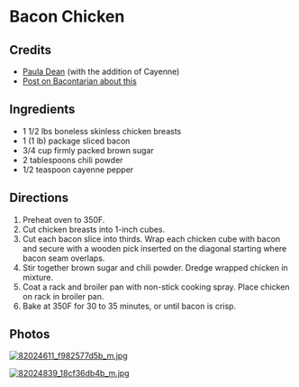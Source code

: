 # Bacon Chicken 

<!-- BEGIN content -->

<script type="text/javascript"> if (window.showTocToggle) { var tocShowText = "show"; var tocHideText = "hide"; showTocToggle(); } </script>

## Credits

- [Paula Dean](http://www.recipezaar.com/146427 "http://www.recipezaar.com/146427") (with the addition of Cayenne)
- [Post on Bacontarian about this](http://bacontarian.com/?p=58 "http://bacontarian.com/?p=58")

## Ingredients

- 1 1/2 lbs boneless skinless chicken breasts
- 1 (1 lb) package sliced bacon
- 3/4 cup firmly packed brown sugar
- 2 tablespoons chili powder
- 1/2 teaspoon cayenne pepper

## Directions

1. Preheat oven to 350F.
2. Cut chicken breasts into 1-inch cubes.
3. Cut each bacon slice into thirds. Wrap each chicken cube with bacon and secure with a wooden pick inserted on the diagonal starting where bacon seam overlaps.
4. Stir together brown sugar and chili powder. Dredge wrapped chicken in mixture.
5. Coat a rack and broiler pan with non-stick cooking spray. Place chicken on rack in broiler pan.
6. Bake at 350F for 30 to 35 minutes, or until bacon is crisp.

## Photos

[![82024611_f982577d5b_m.jpg](http://static.flickr.com/42/82024611_f982577d5b_m.jpg)](http://www.flickr.com/photos/wiseleyb/82024839/ "http://www.flickr.com/photos/wiseleyb/82024839/")

[![82024839_18cf36db4b_m.jpg](http://static.flickr.com/40/82024839_18cf36db4b_m.jpg)](http://www.flickr.com/photos/wiseleyb/82024839/ "http://www.flickr.com/photos/wiseleyb/82024839/")

<!-- END content -->

